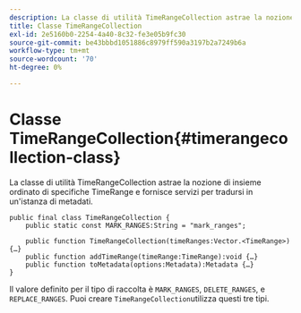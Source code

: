 ```yaml
---
description: La classe di utilità TimeRangeCollection astrae la nozione di insieme ordinato di specifiche TimeRange e fornisce servizi per tradursi in un'istanza di metadati.
title: Classe TimeRangeCollection
exl-id: 2e5160b0-2254-4a40-8c32-fe3e05b9fc30
source-git-commit: be43bbbd1051886c8979ff590a3197b2a7249b6a
workflow-type: tm+mt
source-wordcount: '70'
ht-degree: 0%

---
```


# Classe TimeRangeCollection{#timerangecollection-class}

La classe di utilità TimeRangeCollection astrae la nozione di insieme ordinato di specifiche TimeRange e fornisce servizi per tradursi in un&#39;istanza di metadati.

<!--<a id="section_D87AA7BC628D458DAB12D5247AD34B41"></a>-->

```
public final class TimeRangeCollection { 
    public static const MARK_RANGES:String = "mark_ranges"; 
  
    public function TimeRangeCollection(timeRanges:Vector.<TimeRange>) {…} 
    public function addTimeRange(timeRange:TimeRange):void {…} 
    public function toMetadata(options:Metadata):Metadata {…} 
}
```

Il valore definito per il tipo di raccolta è `MARK_RANGES`, `DELETE_RANGES`, e `REPLACE_RANGES`. Puoi creare `TimeRangeCollection`utilizza questi tre tipi.
